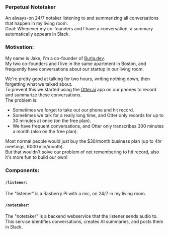 

### Perpetual Notetaker 

An always-on 24/7 notaker listening to and summarizing all conversations that happen in my living room.  
Goal: Whenever my co-founders and I have a conversation, a summary automatically appears in Slack.

### Motivation:

My name is Jake, I'm a co-founder of [Burla.dev](https://Burla.dev).  
My two co-founders and I live in the same apartment in Boston, and frequently have conversations about our startup in our living room.  

We're pretty good at talking for two hours, writing nothing down, then forgetting what we talked about.  
To prevent this we started using the [Otter.ai](https://Otter.ai) app on our phones to record and summarize these conversations.  
The problem is:
- Sometimes we forget to take out our phone and hit record.
- Sometimes we talk for a really long time, and Otter only records for up to 30 minutes at once (on the free plan).
- We have frequent conversations, and Otter only transcribes 300 minutes a month (also on the free plan).

Most normal people would just buy the $30/month business plan (up to 4hr meetings, 6000 min/month).  
But that wouldn't solve our problem of not remembering to hit record, also it's more fun to build our own!


### Components:

#### `/listener`:
The "listener" is a Rasberry Pi with a mic, on 24/7 in my living room.

#### `/notetaker`:
The "notetaker" is a backend webservice that the listener sends audio to.  
This service identifies conversations, creates AI summaries, and posts them in Slack.